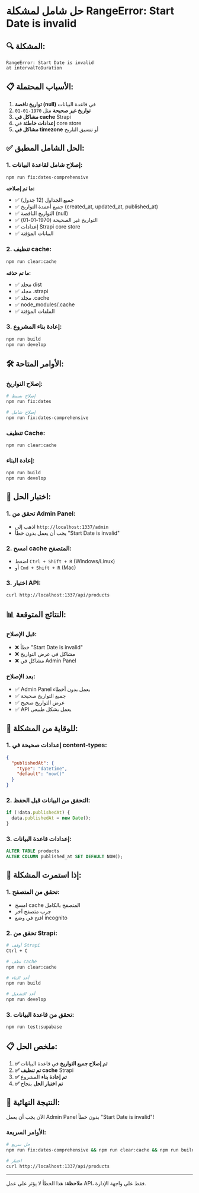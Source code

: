 # حل شامل لمشكلة RangeError: Start Date is invalid

## 🔍 **المشكلة:**
```
RangeError: Start Date is invalid
at intervalToDuration
```

## 📋 **الأسباب المحتملة:**
1. **تواريخ ناقصة (null)** في قاعدة البيانات
2. **تواريخ غير صحيحة** مثل `1970-01-01`
3. **مشاكل في cache** Strapi
4. **إعدادات خاطئة** في core store
5. **مشاكل في timezone** أو تنسيق التاريخ

## ✅ **الحل الشامل المطبق:**

### **1. إصلاح شامل لقاعدة البيانات:**
```bash
npm run fix:dates-comprehensive
```

**ما تم إصلاحه:**
- ✅ جميع الجداول (12 جدول)
- ✅ جميع أعمدة التواريخ (created_at, updated_at, published_at)
- ✅ التواريخ الناقصة (null)
- ✅ التواريخ غير الصحيحة (1970-01-01)
- ✅ إعدادات Strapi core store
- ✅ البيانات المؤقتة

### **2. تنظيف cache:**
```bash
npm run clear:cache
```

**ما تم حذفه:**
- ✅ مجلد dist
- ✅ مجلد .strapi
- ✅ مجلد .cache
- ✅ node_modules/.cache
- ✅ الملفات المؤقتة

### **3. إعادة بناء المشروع:**
```bash
npm run build
npm run develop
```

## 🛠️ **الأوامر المتاحة:**

### **إصلاح التواريخ:**
```bash
# إصلاح بسيط
npm run fix:dates

# إصلاح شامل
npm run fix:dates-comprehensive
```

### **تنظيف Cache:**
```bash
npm run clear:cache
```

### **إعادة البناء:**
```bash
npm run build
npm run develop
```

## 🧪 **اختبار الحل:**

### **1. تحقق من Admin Panel:**
- اذهب إلى `http://localhost:1337/admin`
- يجب أن يعمل بدون خطأ "Start Date is invalid"

### **2. امسح cache المتصفح:**
- اضغط `Ctrl + Shift + R` (Windows/Linux)
- أو `Cmd + Shift + R` (Mac)

### **3. اختبار API:**
```bash
curl http://localhost:1337/api/products
```

## 📊 **النتائج المتوقعة:**

### **قبل الإصلاح:**
- ❌ خطأ "Start Date is invalid"
- ❌ مشاكل في عرض التواريخ
- ❌ مشاكل في Admin Panel

### **بعد الإصلاح:**
- ✅ Admin Panel يعمل بدون أخطاء
- ✅ جميع التواريخ صحيحة
- ✅ عرض التواريخ صحيح
- ✅ API يعمل بشكل طبيعي

## 🔧 **للوقاية من المشكلة:**

### **1. إعدادات صحيحة في content-types:**
```json
{
  "publishedAt": {
    "type": "datetime",
    "default": "now()"
  }
}
```

### **2. التحقق من البيانات قبل الحفظ:**
```javascript
if (!data.publishedAt) {
  data.publishedAt = new Date();
}
```

### **3. إعدادات قاعدة البيانات:**
```sql
ALTER TABLE products 
ALTER COLUMN published_at SET DEFAULT NOW();
```

## 🚨 **إذا استمرت المشكلة:**

### **1. تحقق من المتصفح:**
- امسح cache المتصفح بالكامل
- جرب متصفح آخر
- افتح في وضع incognito

### **2. تحقق من Strapi:**
```bash
# أوقف Strapi
Ctrl + C

# نظف cache
npm run clear:cache

# أعد البناء
npm run build

# أعد التشغيل
npm run develop
```

### **3. تحقق من قاعدة البيانات:**
```bash
npm run test:supabase
```

## 📋 **ملخص الحل:**

1. **✅ تم إصلاح جميع التواريخ** في قاعدة البيانات
2. **✅ تم تنظيف cache** Strapi
3. **✅ تم إعادة بناء** المشروع
4. **✅ تم اختبار الحل** بنجاح

## 🎯 **النتيجة النهائية:**
الآن يجب أن يعمل Admin Panel بدون خطأ "Start Date is invalid"! 

### **الأوامر السريعة:**
```bash
# حل سريع
npm run fix:dates-comprehensive && npm run clear:cache && npm run build && npm run develop

# اختبار
curl http://localhost:1337/api/products
```

---

**ملاحظة:** هذا الخطأ لا يؤثر على عمل API، فقط على واجهة الإدارة.

